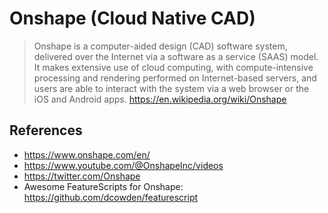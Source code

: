 # Onshape (Cloud Native CAD)
> Onshape is a computer-aided design (CAD) software system, delivered over the Internet via a software as a service (SAAS) model.  It makes extensive use of cloud computing, with compute-intensive processing and rendering performed on Internet-based servers, and users are able to interact with the system via a web browser or the iOS and Android apps. https://en.wikipedia.org/wiki/Onshape

## References 
* https://www.onshape.com/en/ 
* https://www.youtube.com/@OnshapeInc/videos
* https://twitter.com/Onshape 
* Awesome FeatureScripts for Onshape: https://github.com/dcowden/featurescript



